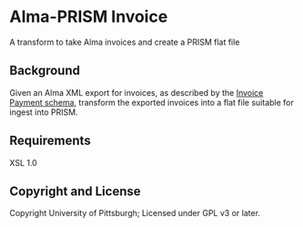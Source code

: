 # Alma-PRISM Invoice
A transform to take Alma invoices and create a PRISM flat file

## Background
Given an Alma XML export for invoices, as described by the [Invoice Payment schema](https://developers.exlibrisgroup.com/alma/apis/docs/xsd/invoice_payment.xsd/), transform the exported invoices into a flat file suitable for ingest into PRISM.

## Requirements
XSL 1.0

## Copyright and License
Copyright University of Pittsburgh; Licensed under GPL v3 or later.

